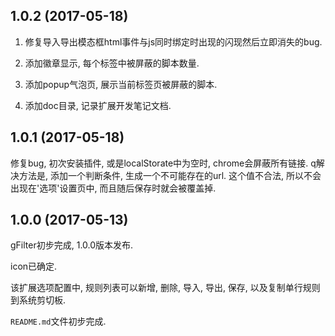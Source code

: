1.0.2 (2017-05-18)
------------------

1. 修复导入导出模态框html事件与js同时绑定时出现的闪现然后立即消失的bug.

2. 添加徽章显示, 每个标签中被屏蔽的脚本数量.

3. 添加popup气泡页, 展示当前标签页被屏蔽的脚本.

4. 添加doc目录, 记录扩展开发笔记文档.

1.0.1 (2017-05-18)
------------------

修复bug, 初次安装插件, 或是localStorate中为空时, chrome会屏蔽所有链接. q解决方法是, 添加一个判断条件, 生成一个不可能存在的url. 这个值不合法, 所以不会出现在'选项'设置页中, 而且随后保存时就会被覆盖掉.

1.0.0 (2017-05-13)
------------------

gFilter初步完成, 1.0.0版本发布.

icon已确定.

该扩展选项配置中, 规则列表可以新增, 删除, 导入, 导出, 保存, 以及复制单行规则到系统剪切板.

`README.md`文件初步完成.
